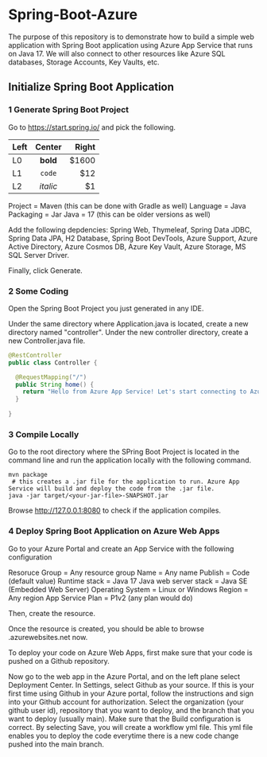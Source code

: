 # Spring-Boot-Azure

The purpose of this repository is to demonstrate how to build a simple web application with Spring Boot application using Azure App Service that runs on Java 17. We will also connect to other resources like Azure SQL databases, Storage Accounts, Key Vaults, etc.

## Initialize Spring Boot Application

### 1 Generate Spring Boot Project

Go to https://start.spring.io/ and pick the following.

| Left |  Center  | Right |
|:-----|:--------:|------:|
| L0   | **bold** | $1600 |
| L1   |  `code`  |   $12 |
| L2   | _italic_ |    $1 |

Project = Maven (this can be done with Gradle as well)
Language = Java
Packaging = Jar
Java = 17 (this can be older versions as well)

Add the following depdencies: Spring Web, Thymeleaf, Spring Data JDBC, Spring Data JPA, H2 Database, Spring Boot DevTools, Azure Support, Azure Active Directory, Azure Cosmos DB, Azure Key Vault, Azure Storage, MS SQL Server Driver.

Finally, click Generate.

### 2 Some Coding

Open the Spring Boot Project you just generated in any IDE.

Under the same directory where Application.java is located, create a new directory named "controller". Under the new controller directory, create a new Controller.java file.

```java
@RestController
public class Controller {

  @RequestMapping("/")
  public String home() {
    return "Hello from Azure App Service! Let's start connecting to Azure SQL Server!";
  }
  
}
```

### 3 Compile Locally

Go to the root directory where the SPring Boot Project is located in the command line and run the application locally with the following command.
```
mvn package
 # this creates a .jar file for the application to run. Azure App Service will build and deploy the code from the .jar file.
java -jar target/<your-jar-file>-SNAPSHOT.jar
```

Browse http://127.0.0.1:8080 to check if the application compiles.

### 4 Deploy Spring Boot Application on Azure Web Apps

Go to your Azure Portal and create an App Service with the following configuration

Resoruce Group = Any resource group
Name = Any name
Publish = Code (default value)
Runtime stack = Java 17
Java web server stack = Java SE (Embedded Web Server)
Operating System = Linux or Windows
Region = Any region
App Service Plan = P1v2 (any plan would do)

Then, create the resource.

Once the resource is created, you should be able to browse <name>.azurewebsites.net now.

To deploy your code on Azure Web Apps, first make sure that your code is pushed on a Github repository.

Now go to the web app in the Azure Portal, and on the left plane select Deployment Center. In Settings, select Github as your source. If this is your first time using Github in your Azure portal, follow the instructions and sign into your Github account for authorization. Select the organization (your github user id), repository that you want to deploy, and the branch that you want to deploy (usually main). Make sure that the Build configuration is correct. By selecting Save, you will create a workflow yml file. This yml file enables you to deploy the code everytime there is a new code change pushed into the main branch.
